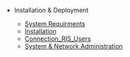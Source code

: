 - Installation & Deployment

  - [System Requirments](systemrequirements.md)
  - [Installation](Installation-morepages.md)
  - [Connection_RIS_Users](connection_ris_users.md)
  - [System & Network Administration ](networkandsysteadmin.md)

